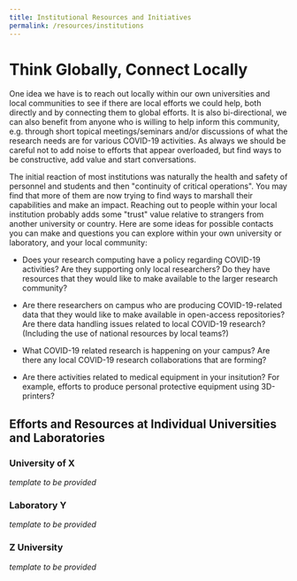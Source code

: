 ```yaml
---
title: Institutional Resources and Initiatives
permalink: /resources/institutions
---
```


# Think Globally, Connect Locally

One idea we have is to reach out locally within our own universities
and local communities to see if there are local efforts we could help,
both directly and by connecting them to global efforts. It is also
bi-directional, we can also benefit from anyone who is willing to help
inform this community, e.g. through short topical meetings/seminars
and/or discussions of what the research needs are for various COVID-19
activities. As always we
should be careful not to add noise to efforts that appear overloaded,
but find ways to be constructive, add value and start conversations. 

The initial reaction of most institutions was naturally the health and safety 
of personnel and students and then "continuity of critical operations". You 
may find that more of them are now trying to find ways to marshall
their capabilities and make an impact. Reaching
out to people within your local institution probably adds some "trust" 
value relative to strangers from another university or country. Here are 
some ideas for possible contacts you can make and questions you can explore 
within your own university or laboratory, and your local community: 

  * Does your research computing have a policy regarding COVID-19 activities?
    Are they supporting only local researchers? Do they have resources that
    they would like to make available to the larger research community?

  * Are there researchers on campus who are producing COVID-19-related data
    that they would like to make available in open-access repositories? Are
    there data handling issues related to local COVID-19 research? (Including
    the use of national resources by local teams?)

  * What COVID-19 related research is happening on your campus? Are there 
    any local COVID-19 research collaborations that are forming?

  * Are there activities related to medical equipment in your insitution?
    For example, efforts to produce personal protective equipment using
    3D-printers? 

## Efforts and Resources at Individual Universities and Laboratories

### University of X
   *template to be provided*

### Laboratory Y
   *template to be provided*

### Z University
   *template to be provided*

 

